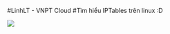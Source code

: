 #LinhLT - VNPT Cloud
#Tìm hiểu IPTables trên linux :D

![](http://imgur.com/a0aed46f-e801-4ac4-8990-4cbc5a70374c)